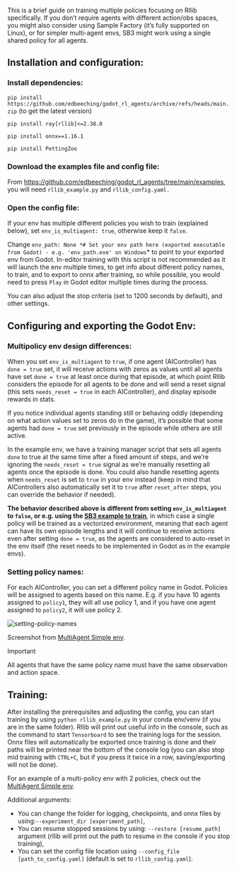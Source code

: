 This is a brief guide on training multiple policies focusing on Rllib specifically. If you don’t require agents with different action/obs spaces, you might also consider using Sample Factory (it’s fully supported on Linux), or for simpler multi-agent envs, SB3 might work using a single shared policy for all agents.

## Installation and configuration:

### Install dependencies:

`pip install https://github.com/edbeeching/godot_rl_agents/archive/refs/heads/main.zip` (to get the latest version)

`pip install ray[rllib]<=2.38.0`

`pip install onnx==1.16.1`

`pip install PettingZoo`

### Download the examples file and config file:

From https://github.com/edbeeching/godot_rl_agents/tree/main/examples, you will need `rllib_example.py` and `rllib_config.yaml.`

### Open the config file:

If your env has multiple different policies you wish to train (explained below), set `env_is_multiagent: true`, otherwise keep it `false`. 

Change `env_path: None *# Set your env path here (exported executable from Godot) - e.g. 'env_path.exe' on Windows`* to point to your exported env from Godot. In-editor training with this script is not recommended as it will launch the env multiple times, to get info about different policy names, to train, and to export to onnx after training, so while possible, you would need to press `Play` in Godot editor multiple times during the process.

You can also adjust the stop criteria (set to 1200 seconds by default), and other settings.

## Configuring and exporting the Godot Env:

### Multipolicy env design differences:

When you set `env_is_multiagent` to `true`, if one agent (AIController) has `done = true` set, it will receive actions with zeros as values until all agents have set `done = true` at least once during that episode, at which point Rllib considers the episode for all agents to be done and will send a reset signal (this sets `needs_reset = true` in each AIController), and display episode rewards in stats. 

If you notice individual agents standing still or behaving oddly (depending on what action values set to zeros do in the game), it’s possible that some agents had `done = true` set previously in the episode while others are still active.

In the example env, we have a training manager script that sets all agents `done` to true at the same time after a fixed amount of steps, and we’re ignoring the `needs_reset = true` signal as we’re manually resetting all agents once the episode is done. You could also handle resetting agents when `needs_reset` is set to `true` in your env instead (keep in mind that AIControllers also automatically set it to `true` after `reset_after` steps, you can override the behavior if needed).

**The behavior described above is different from setting `env_is_multiagent` to `false`, or e.g. using the [SB3 example to train](https://github.com/edbeeching/godot_rl_agents/blob/main/docs/ADV_STABLE_BASELINES_3.md)**, in which case a single policy will be trained as a vectorized environment, meaning that each agent can have its own episode lengths and it will continue to receive actions even after setting `done = true`, as the agents are considered to auto-reset in the env itself (the reset needs to be implemented in Godot as in the example envs).

### Setting policy names:
For each AIController, you can set a different policy name in Godot. Policies will be assigned to agents based on this name. E.g. if you have 10 agents assigned to `policy1`, they will all use policy 1, and if you have one agent assigned to `policy2`, it will use policy 2.

![setting-policy-names](https://github.com/edbeeching/godot_rl_agents/assets/61947090/13eb9b46-f7fb-467c-ad16-8609cda9f292)

Screenshot from [MultiAgent Simple env](https://github.com/edbeeching/godot_rl_agents_examples/tree/main/examples/MultiAgentSimple).

> [!IMPORTANT]  
> All agents that have the same policy name must have the same observation and action space.

## Training:
After installing the prerequisites and adjusting the config, you can start training by using `python rllib_example.py` in your conda env/venv (if you are in the same folder).
Rllib will print out useful info in the console, such as the command to start `Tensorboard` to see the training logs for the session.
Onnx files will automatically be exported once training is done and their paths will be printed near the bottom of the console log (you can also stop mid training with `CTRL+C`, but if you press it twice in a row, saving/exporting will not be done).

For an example of a multi-policy env with 2 policies, check out the [MultiAgent Simple env](https://github.com/edbeeching/godot_rl_agents_examples/tree/main/examples/MultiAgentSimple).

Additional arguments:
- You can change the folder for logging, checkpoints, and onnx files by using:`--experiment_dir [experiment_path]`,
- You can resume stopped sessions by using: `--restore [resume_path]` argument (rllib will print out the path to resume in the console if you stop training),
- You can set the config file location using `--config_file [path_to_config.yaml]` (default is set to `rllib_config.yaml`).

